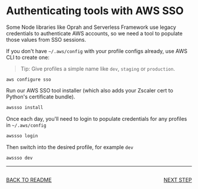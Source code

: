 # Authenticating tools with AWS SSO

Some Node libraries like Oprah and Serverless Framework use legacy credentials to
authenticate AWS accounts, so we need a tool to populate those values from SSO sessions.

If you don't have `~/.aws/config` with your profile configs already, use AWS CLI to create one:

> Tip:  Give profiles a simple name like `dev`, `staging` or `production`.

```
aws configure sso
```

Run our AWS SSO tool installer (which also adds your Zscaler cert to Python's certificate bundle).

```sh
awssso install
```

Once each day, you'll need to login to populate credentials for any profiles in `~/.aws/config`

```sh
awssso login
```

Then switch into the desired profile, for example `dev`

```sh
awssso dev
```

---

<div style="float:left">

  [BACK TO README](../README.md#Setup)
  
</div>

<div style="float:right">

  [NEXT STEP](./KEYS.md)

</div>
